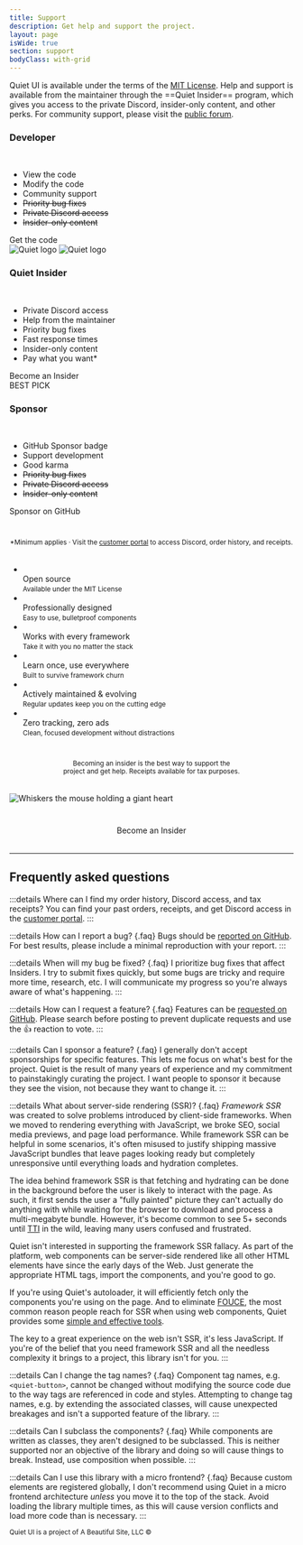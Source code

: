 ```yaml
---
title: Support
description: Get help and support the project.
layout: page
isWide: true
section: support
bodyClass: with-grid
---
```


Quiet UI is available under the terms of the [MIT License](https://github.com/quietui/quiet/blob/main/LICENSE). Help and support is available from the maintainer through the ==Quiet Insider== program, which gives you access to the private Discord, insider-only content, and other perks. For community support, please visit the [public forum](https://github.com/quietui/quiet/discussions).

<div class="pricing-tiers-triple">
  <div class="pricing-tier">
    <quiet-icon class="pricing-tier-icon" name="code" style="color: #7db664;"></quiet-icon>
    <h3 data-no-anchor>Developer</h3><br>
    <ul>
      <li><quiet-icon name="code" style="color: #f0803a;"></quiet-icon> View the code</li>
      <li><quiet-icon name="tool" style="color: #848da1;"></quiet-icon> Modify the code</li>
      <li><quiet-icon name="users-group" style="color: #20b9bd;"></quiet-icon> Community support</li>
      <li><quiet-icon name="x" style="color: #b91c1c;"></quiet-icon> <s>Priority bug fixes</s></li>
      <li><quiet-icon name="x" style="color: #b91c1c;"></quiet-icon> <s>Private Discord access</s></li>
      <li><quiet-icon name="x" style="color: #b91c1c;"></quiet-icon> <s>Insider-only content</s></li>
    </ul>
    <quiet-button pill href="https://github.com/quietui/quiet" target="_blank">
      <quiet-icon slot="start" name="brand-github"></quiet-icon>
      Get the code
    </quiet-button>
  </div>

  <div class="pricing-tier with-ribbon">
    <img class="pricing-tier-icon quiet-if-light" src="/assets/images/symbol-light.svg" alt="Quiet logo">
    <img class="pricing-tier-icon quiet-if-dark" src="/assets/images/symbol-dark.svg" alt="Quiet logo">
    <h3 data-no-anchor>Quiet Insider</h3><br>
    <ul>
      <li><quiet-icon name="check" style="color: #7db664;"></quiet-icon> Private Discord access</li>
      <li><quiet-icon name="check" style="color: #7db664;"></quiet-icon> Help from the maintainer</li>
      <li><quiet-icon name="check" style="color: #7db664;"></quiet-icon> Priority bug fixes</li>
      <li><quiet-icon name="check" style="color: #7db664;"></quiet-icon> Fast response times</li>
      <li><quiet-icon name="check" style="color: #7db664;"></quiet-icon> Insider-only content</li>
      <li><quiet-icon name="check" style="color: #7db664;"></quiet-icon> Pay what you want*</li>
    </ul>
    <quiet-button variant="primary" pill href="https://buy.polar.sh/polar_cl_mpasqxfW1U2foivCOYuS9Lux4uUk459jIywEA27Z3gm">
      Become an Insider
    </quiet-button>
    <div class="ribbon">BEST PICK</div>
  </div>  
  
  <div class="pricing-tier">
    <quiet-icon class="pricing-tier-icon" name="heart-handshake" style="color: deeppink;"></quiet-icon>
    <h3 data-no-anchor>Sponsor</h3><br>
    <ul>
      <li><quiet-icon name="rosette-discount-check" style="color: #4b97f4;"></quiet-icon> GitHub Sponsor badge</li>
      <li><quiet-icon name="bulldozer" style="color: #e89b25;"></quiet-icon> Support development</li>
      <li><quiet-icon name="refresh" style="color: #48b873;"></quiet-icon> Good karma</li>
      <li><quiet-icon name="x" style="color: #b91c1c;"></quiet-icon> <s>Priority bug fixes</s></li>
      <li><quiet-icon name="x" style="color: #b91c1c;"></quiet-icon> <s>Private Discord access</s></li>
      <li><quiet-icon name="x" style="color: #b91c1c;"></quiet-icon> <s>Insider-only content</s></li>
    </ul>
    <quiet-button pill href="https://github.com/sponsors/quietui">
      Sponsor on GitHub
    </quiet-button>
  </div>
</div>

<p style="text-align: center; text-wrap: balance; margin-block: 2.5rem 2rem;">
  <small>
    *Minimum applies
    &middot;
    Visit the <a href="https://polar.sh/quietui/portal" class="link-disguised" data-no-external>customer portal</a> to access Discord, order history, and receipts.
  </small>
</p>

<ul class="features-grid" aria-label="Features">
  <li>
    <quiet-icon name="brand-open-source" style="color: #4b97f4;"></quiet-icon><br>
      Open source<br>
    <small>Available under the MIT License</small>
  </li>
  <li>
    <quiet-icon name="geometry" style="color: #b394f4;"></quiet-icon><br>
      Professionally designed<br>
    <small>Easy to use, bulletproof components</small>
  </li>
  <li>
    <quiet-icon name="plug" style="color: #848da0;"></quiet-icon><br>
    Works with every framework<br>
    <small>Take it with you no matter the stack</small>
  </li>
  <li>
    <quiet-icon name="school" style="color: #7db664;"></quiet-icon><br>
    Learn once, use everywhere<br>
    <small>Built to survive framework churn</small>
  </li>
  <li>
    <quiet-icon name="tools" style="color: #e89b25;"></quiet-icon><br>
    Actively maintained &amp; evolving<br>
    <small>Regular updates keep you on the cutting edge</small>
  </li>
  <li>
    <quiet-icon name="lock-heart" style="color: #e886a7;"></quiet-icon><br>
    Zero tracking, zero ads<br>
    <small>Clean, focused development without distractions</small>
  </li>
</ul>

<p style="text-align: center; text-wrap: balance; margin-block: 2.5rem 2rem;">
  <small>
    Becoming an insider is the best way to support the project and get help. Receipts available for tax purposes.
  </small>
</p>

<img class="whiskers-center" src="/assets/images/whiskers/with-heart.svg" alt="Whiskers the mouse holding a giant heart">

<div 
  style="
    display: flex; 
    gap: 1rem; 
    justify-content: center; 
    margin-block: 2.5rem 2rem;
  "
>
  <quiet-button variant="primary" size="lg" pill href="https://buy.polar.sh/polar_cl_mpasqxfW1U2foivCOYuS9Lux4uUk459jIywEA27Z3gm">
    Become an Insider
  </quiet-button>
</div>

---

## Frequently asked questions

:::details Where can I find my order history, Discord access, and tax receipts?
You can find your past orders, receipts, and get Discord access in the [customer portal](https://polar.sh/quietui/portal).
:::

:::details How can I report a bug? {.faq}
Bugs should be [reported on GitHub](https://github.com/quietui/quiet/issues). For best results, please include a minimal reproduction with your report.
:::

:::details When will my bug be fixed? {.faq}
I prioritize bug fixes that affect Insiders. I try to submit fixes quickly, but some bugs are tricky and require more time, research, etc. I will communicate my progress so you're always aware of what's happening.
:::

:::details How can I request a feature? {.faq}
Features can be [requested on GitHub](https://github.com/quietui/quiet/discussions/categories/feature-requests). Please search before posting to prevent duplicate requests and use the 👍 reaction to vote.
:::

:::details Can I sponsor a feature? {.faq}
I generally don't accept sponsorships for specific features. This lets me focus on what's best for the project. Quiet is the result of many years of experience and my commitment to painstakingly curating the project. I want people to sponsor it because they see the vision, not because they want to change it.
:::

:::details What about server-side rendering (SSR)? {.faq}
_Framework SSR_ was created to solve problems introduced by client-side frameworks. When we moved to rendering everything with JavaScript, we broke SEO, social media previews, and page load performance. While framework SSR can be helpful in some scenarios, it's often misused to justify shipping massive JavaScript bundles that leave pages looking ready but completely unresponsive until everything loads and hydration completes.

The idea behind framework SSR is that fetching and hydrating can be done in the background before the user is likely to interact with the page. As such, it first sends the user a "fully painted" picture they can't actually do anything with while waiting for the browser to download and process a multi-megabyte bundle. However, it's become common to see 5+ seconds until [TTI](https://developer.chrome.com/docs/lighthouse/performance/interactive) in the wild, leaving many users confused and frustrated.

Quiet isn't interested in supporting the framework SSR fallacy. As part of the platform, web components can be server-side rendered like all other HTML elements have since the early days of the Web. Just generate the appropriate HTML tags, import the components, and you're good to go.

If you're using Quiet's autoloader, it will efficiently fetch only the components you're using on the page. And to eliminate [FOUCE](https://www.abeautifulsite.net/posts/flash-of-undefined-custom-elements), the most common reason people reach for SSR when using web components, Quiet provides some [simple and effective tools](/docs/#reducing-fouce).

The key to a great experience on the web isn't SSR, it's less JavaScript. If you're of the belief that you need framework SSR and all the needless complexity it brings to a project, this library isn't for you.
:::

:::details Can I change the tag names? {.faq}
Component tag names, e.g. `<quiet-button>`, cannot be changed without modifying the source code due to the way tags are referenced in code and styles. Attempting to change tag names, e.g. by extending the associated classes, will cause unexpected breakages and isn't a supported feature of the library.
:::

:::details Can I subclass the components? {.faq}
While components are written as classes, they aren't designed to be subclassed. This is neither supported nor an objective of the library and doing so will cause things to break. Instead, use composition when possible.
:::

:::details Can I use this library with a micro frontend? {.faq}
Because custom elements are registered globally, I don't recommend using Quiet in a micro frontend architecture _unless_ you move it to the top of the stack. Avoid loading the library multiple times, as this will cause version conflicts and load more code than is necessary.
:::

<small class="copyright">
  Quiet UI is a project of A&nbsp;Beautiful&nbsp;Site,&nbsp;LLC
  &copy;<quiet-date year="numeric"></quiet-date>
</small>
